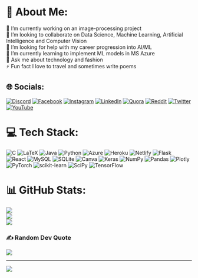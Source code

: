 # 💫 About Me:
🔭 I’m currently working on an image-processing project<br>👯 I’m looking to collaborate on Data Science, Machine Learning, Artificial Intelligence and Computer Vision<br>🤝 I’m looking for help with my career progression into AI/ML<br>🌱 I’m currently learning to implement ML models in MS Azure<br>💬 Ask me about technology and fashion<br>⚡ Fun fact I love to travel and sometimes write poems<br>


## 🌐 Socials:
[![Discord](https://img.shields.io/badge/Discord-%237289DA.svg?logo=discord&logoColor=white)](htttps://discord.gg/JS21#5300) [![Facebook](https://img.shields.io/badge/Facebook-%231877F2.svg?logo=Facebook&logoColor=white)](https://facebook.com/jahnvi.sikligar) [![Instagram](https://img.shields.io/badge/Instagram-%23E4405F.svg?logo=Instagram&logoColor=white)](https://instagram.com/jlovatic12) [![LinkedIn](https://img.shields.io/badge/LinkedIn-%230077B5.svg?logo=linkedin&logoColor=white)](https://linkedin.com/in/jahnvi-sikligar) [![Quora](https://img.shields.io/badge/Quora-%23B92B27.svg?logo=Quora&logoColor=white)](https://quora.com/profile/Jahnvi-Sikligar) [![Reddit](https://img.shields.io/badge/Reddit-%23FF4500.svg?logo=Reddit&logoColor=white)](https://reddit.com/user/u/Crafty_Ad_5359) [![Twitter](https://img.shields.io/badge/Twitter-%231DA1F2.svg?logo=Twitter&logoColor=white)](https://twitter.com/@JanR0x11) [![YouTube](https://img.shields.io/badge/YouTube-%23FF0000.svg?logo=YouTube&logoColor=white)](https://youtube.com/c/@jahnvisikligar8733) 

# 💻 Tech Stack:
![C](https://img.shields.io/badge/c-%2300599C.svg?style=plastic&logo=c&logoColor=white) ![LaTeX](https://img.shields.io/badge/latex-%23008080.svg?style=plastic&logo=latex&logoColor=white) ![Java](https://img.shields.io/badge/java-%23ED8B00.svg?style=plastic&logo=java&logoColor=white) ![Python](https://img.shields.io/badge/python-3670A0?style=plastic&logo=python&logoColor=ffdd54) ![Azure](https://img.shields.io/badge/azure-%230072C6.svg?style=plastic&logo=azure-devops&logoColor=white) ![Heroku](https://img.shields.io/badge/heroku-%23430098.svg?style=plastic&logo=heroku&logoColor=white) ![Netlify](https://img.shields.io/badge/netlify-%23000000.svg?style=plastic&logo=netlify&logoColor=#00C7B7) ![Flask](https://img.shields.io/badge/flask-%23000.svg?style=plastic&logo=flask&logoColor=white) ![React](https://img.shields.io/badge/react-%2320232a.svg?style=plastic&logo=react&logoColor=%2361DAFB) ![MySQL](https://img.shields.io/badge/mysql-%2300f.svg?style=plastic&logo=mysql&logoColor=white) ![SQLite](https://img.shields.io/badge/sqlite-%2307405e.svg?style=plastic&logo=sqlite&logoColor=white) ![Canva](https://img.shields.io/badge/Canva-%2300C4CC.svg?style=plastic&logo=Canva&logoColor=white) ![Keras](https://img.shields.io/badge/Keras-%23D00000.svg?style=plastic&logo=Keras&logoColor=white) ![NumPy](https://img.shields.io/badge/numpy-%23013243.svg?style=plastic&logo=numpy&logoColor=white) ![Pandas](https://img.shields.io/badge/pandas-%23150458.svg?style=plastic&logo=pandas&logoColor=white) ![Plotly](https://img.shields.io/badge/Plotly-%233F4F75.svg?style=plastic&logo=plotly&logoColor=white) ![PyTorch](https://img.shields.io/badge/PyTorch-%23EE4C2C.svg?style=plastic&logo=PyTorch&logoColor=white) ![scikit-learn](https://img.shields.io/badge/scikit--learn-%23F7931E.svg?style=plastic&logo=scikit-learn&logoColor=white) ![SciPy](https://img.shields.io/badge/SciPy-%230C55A5.svg?style=plastic&logo=scipy&logoColor=%white) ![TensorFlow](https://img.shields.io/badge/TensorFlow-%23FF6F00.svg?style=plastic&logo=TensorFlow&logoColor=white)
# 📊 GitHub Stats:
![](https://github-readme-stats.vercel.app/api?username=jahnvisikligar&theme=vue&hide_border=true&include_all_commits=true&count_private=false)<br/>
![](https://github-readme-streak-stats.herokuapp.com/?user=jahnvisikligar&theme=vue&hide_border=true)<br/>
![](https://github-readme-stats.vercel.app/api/top-langs/?username=jahnvisikligar&theme=vue&hide_border=true&include_all_commits=true&count_private=false&layout=compact)

### ✍️ Random Dev Quote
![](https://quotes-github-readme.vercel.app/api?type=horizontal&theme=light)

---
[![](https://visitcount.itsvg.in/api?id=jahnvisikligar&icon=2&color=12)](https://visitcount.itsvg.in)

<!-- Proudly created with GPRM ( https://gprm.itsvg.in ) -->
